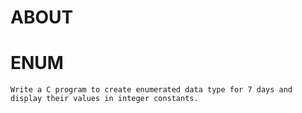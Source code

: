 # ABOUT

# ENUM

    Write a C program to create enumerated data type for 7 days and display their values in integer constants.